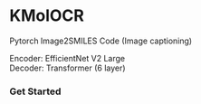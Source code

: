 # KMolOCR
Pytorch Image2SMILES Code (Image captioning)

Encoder: EfficientNet V2 Large <br>
Decoder: Transformer (6 layer)

### Get Started




